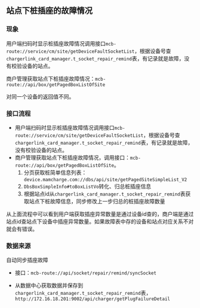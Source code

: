 ## 站点下桩插座的故障情况

### 现象

用户端扫码时显示桩插座故障情况调用接口`mcb-route://service/cm/site/getDeviceFaultSocketList`，根据设备号查`chargerlink_card_manager.t_socket_repair_remind`表，有记录就是故障，没有校验设备的站点。

商户管理获取站点下桩插座故障情况：`mcb-route://api/box/getPagedBoxListOfSite`

对同一个设备的返回值不同。

### 接口流程

- 用户端扫码时显示桩插座故障情况调用接口`mcb-route://service/cm/site/getDeviceFaultSocketList`，根据设备号查`chargerlink_card_manager.t_socket_repair_remind`表，有记录就是故障，没有校验设备的站点。
- 商户管理获取站点下桩插座故障情况，调用接口：`mcb-route://api/box/getPagedBoxListOfSite`。
  1. 分页获取桩简单信息列表：`device.mamcharge.com://dbs/api/site/getPagedSiteSimpleList_V2`
  2. `DbsBoxSimpleInfo#toBoxListVo`转化、归总桩插座信息
  3. 根据站点id从`chargerlink_card_manager.t_socket_repair_remind`表获取站点下桩故障信息，同步修改上一步归总的桩插座故障数量

从上面流程中可以看到用户端获取插座异常数量是通过设备id查的，商户端是通过站点id查站点下设备中插座异常数量。如果故障表中存的设备和站点对应关系不对就会有错误。

### 数据来源

自动同步插座故障

- 接口：`mcb-route://api/socket/repair/remind/syncSocket`

- 从数据中心获取数据并保存到`chargerlink_card_manager.t_socket_repair_remind`表，`http://172.16.18.201:9002/api/charger/getPlugFailureDetail`

